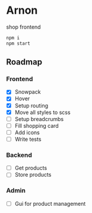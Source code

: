# Arnon
shop frontend

```sh
npm i
npm start
```

## Roadmap

### Frontend
- [x] Snowpack 
- [x] Hover
- [x] Setup routing
- [x] Move all styles to scss
- [ ] Setup breadcrumbs
- [ ] Fill shopping card
- [ ] Add icons
- [ ] Write tests

### Backend
- [ ] Get products
- [ ] Store products

### Admin
- [ ] Gui for product management
